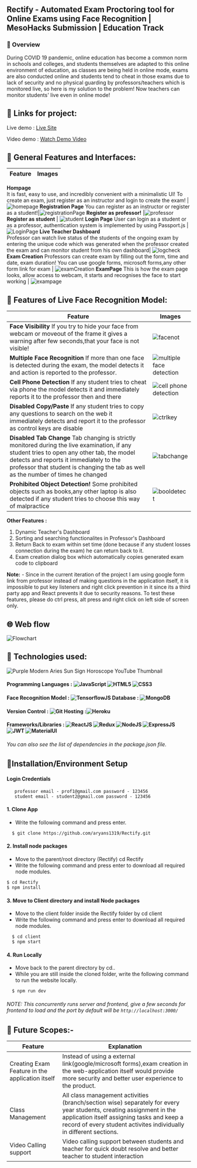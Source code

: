 ## Rectify - Automated Exam Proctoring tool for Online Exams using Face Recognition | MesoHacks Submission | Education Track

### 🚩 Overview 
During COVID 19 pandemic, online education has become a common norm in schools and colleges, and students themselves are adapted to this online environment of education, as classes are being held in online mode, exams are also conducted online and students tend to cheat in those exams due to lack of security and no physical guarding by professors/teachers which is monitored live, so here is my solution to the problem! Now teachers can monitor students' live even in online mode!

## 🔗 Links for project:  
 
Live demo : [Live Site](http://engage-rectify.herokuapp.com/)

Video demo : [Watch Demo Video](https://drive.google.com/file/d/10aA4wQT6zFPi9E4kH7bjx06CRvHkO-xy/view?usp=sharing) 

## 🚩 General Features and Interfaces:
Feature | Images
------------ | -------------
 **Hompage**  
 It is fast, easy to use, and incredibly convenient with a minimalistic UI! To create an exam, just register as an instructor and login to create the exam! | ![homepage](https://user-images.githubusercontent.com/72180855/169327827-c1900a42-36b9-40b0-aff9-c70fec5f9a12.jpg)
**Registration Page** 
You can register as an instructor or register as a student!|![registrationPage](https://user-images.githubusercontent.com/72180855/169329936-754069ba-d581-43a1-8cf2-2eac8b9d1e11.jpg)
**Register as professor!** |![professor](https://user-images.githubusercontent.com/72180855/169717950-bd48965b-bfbf-4054-a7c2-ad6176e949e8.jpg)
**Register as student** | ![student](https://user-images.githubusercontent.com/72180855/169718036-0480ad8c-332d-4982-96ce-e6d403f44022.jpg)
**Login Page** 
User can login as a student or as a professor, authentication system is implemented by using Passport.js | ![LoginPage](https://user-images.githubusercontent.com/72180855/169330053-aaa107cf-23b9-4d45-ade9-ab9929d1128b.jpg)
**Live Teacher Dashboard**  
Professor can watch live status of the students of the ongoing exam by entering the unique code which was generated when the professor created the exam and can monitor student from his own dashboard| ![logcheck](https://user-images.githubusercontent.com/72180855/169719205-8ae815d0-79b4-4065-b95c-3769de13d640.jpg)
**Exam Creation**
Professors can create exam by filling out the form, time and date, exam duration! You can use google forms, microsoft forms,any other form link for exam | ![examCreation](https://user-images.githubusercontent.com/72180855/169330873-a0399556-54a7-46cb-8f18-1bf3b3e652a7.jpg)
**ExamPage**
This is how the exam page looks, allow access to webcam, it starts and recognises the face to start working | ![exampage](https://user-images.githubusercontent.com/72180855/169332552-58b90afd-6613-4bda-991d-aadce99c6293.jpg) 


## 🚩 Features of Live Face Recognition Model:
Feature | Images
------------ | -------------
**Face Visibility** If you try to hide your face from webcam or moveout of the frame it gives a warning after few seconds,that your face is not visible! | ![facenot](https://user-images.githubusercontent.com/72180855/169716958-4f6a6cdc-9b60-48a4-9acc-a2833a084cbe.jpg)
**Multiple Face Recognition** If more than one face is detected during the exam, the model detects it and action is reported to the professor. |![multiple face detection](https://user-images.githubusercontent.com/72180855/169717137-38d3ee73-56f0-46cb-87d3-a15e201932ab.jpg)
**Cell Phone Detection** If any student tries to cheat via phone the model detects it and immediately reports it to the professor then and there | ![cell phone detection](https://user-images.githubusercontent.com/72180855/169334442-3d799e4e-4536-447f-b9c3-4484af2fe74a.jpg) 
**Disabled Copy/Paste** If any student tries to copy any questions to search on the web it immediately detects and report it to the professor as control keys are disable | ![ctrlkey](https://user-images.githubusercontent.com/72180855/169334801-55e0f168-f7c6-4742-a3e2-812376a6a871.jpg)
**Disabled Tab Change** Tab changing is strictly monitored during the live examination, if any student tries to open any other tab, the model detects and reports it immediately to the professor that student is changing the tab as well as the number of times he changed | ![tabchange](https://user-images.githubusercontent.com/72180855/169334996-10b8debe-92a9-4472-adbc-fc20ff78cf81.jpg)
**Prohibited Object Detection!** Some prohibited objects such as books,any other laptop is also detected if any student tries to choose this way of malpractice | ![booldetect](https://user-images.githubusercontent.com/72180855/169391280-b536cf0a-37cc-4203-8ffc-d477f9a373e1.jpg)

**Other Features :**
1. Dynamic Teacher's Dashboard 
2. Sorting and searching functionalites in Professor's Dashboard
3. Return Back to exam within set time (done because if any student losses connection during the exam) he can return back to it.
4. Exam creation dialog box which automatically copies generated exam code to clipboard

**Note:** - Since in the current iteration of the project I am using google form link from professor instead of making questions in the application itself, it is impossible to put key listeners and right click prevention in it since its a third party app and React prevents it due to security reasons. To test these features, please do ctrl press, alt press and right click on left side of screen only.


## 🌐 Web flow
![Flowchart](https://user-images.githubusercontent.com/72180855/169703099-fdc87bec-c42d-407c-b6a4-23acc41f4e6b.jpg)


##  🚩 Technologies used:
![Purple Modern Aries Sun Sign Horoscope YouTube Thumbnail](https://user-images.githubusercontent.com/72180855/170594821-a0ac2c95-b8db-4ac9-b20b-9d6b5425500c.png)

#### Programming Languages : <img alt="JavaScript" src="https://img.shields.io/badge/javascript-%23323330.svg?style=for-the-badge&logo=javascript&logoColor=%23F7DF1E"/> <img alt="HTML5" src="https://img.shields.io/badge/html5-%23E34F26.svg?style=for-the-badge&logo=html5&logoColor=white"/> <img alt="CSS3" src="https://img.shields.io/badge/css3-%231572B6.svg?style=for-the-badge&logo=css3&logoColor=white"/>
#### Face Recognition Model :  <img alt = "TensorflowJS" src = "https://img.shields.io/badge/TensorFlow-FF6F00?style=for-the-badge&logo=tensorflow&logoColor=white"/>  Database : <img alt = "MongoDB" src = "https://img.shields.io/badge/MongoDB-4EA94B?style=for-the-badge&logo=mongodb&logoColor=white"/>
#### Version Control : <img alt="Git" src="https://img.shields.io/badge/git-%23F05033.svg?style=for-the-badge&logo=git&logoColor=white"/>  Hosting :<img alt="Heroku" src="https://img.shields.io/badge/heroku-%23430098.svg?style=for-the-badge&logo=heroku&logoColor=white"/>
####  Frameworks/Libraries : <img alt = "ReactJS" src = "https://img.shields.io/badge/React-20232A?style=for-the-badge&logo=react&logoColor=61DAFB" /> <img alt = "Redux" src = "https://img.shields.io/badge/Redux-593D88?style=for-the-badge&logo=redux&logoColor=white"/> <img alt="NodeJS" src="https://img.shields.io/badge/node.js-%2343853D.svg?style=for-the-badge&logo=node-dot-js&logoColor=white"/> <img alt = "ExpressJS" src = "https://img.shields.io/badge/Express.js-000000?style=for-the-badge&logo=express&logoColor=white"/> <img alt = "JWT" src = "https://img.shields.io/badge/JWT-000000?style=for-the-badge&logo=JSON%20web%20tokens&logoColor=white"/> <img alt = "MaterialUI" src = "https://img.shields.io/badge/Material%20UI-007FFF?style=for-the-badge&logo=mui&logoColor=white"/>
###### You can also see the list of dependencies in the package.json file.

## 🚩Installation/Environment Setup 

  #### Login Credentials 
       professor email - prof1@gmail.com password - 123456
       student email - student2@gmail.com password - 123456
       
  #### 1. Clone App
  
  * Write the following command and press enter.
  
  ```
    $ git clone https://github.com/aryans1319/Rectify.git
  ```
    
 #### 2. Install node packages
  * Move to the parent/root directory (Rectify) cd Rectify
  * Write the following command and press enter to download all required node modules.
 
   ```
   $ cd Rectify
   $ npm install 
  ```
  
#### 3. Move to Client directory and install Node packages
 * Move to the client folder inside the Rectify folder by cd client
 * Write the following command and press enter to download all required node modules. 
 
 ```
   $ cd client
   $ npm start
 ```

 #### 4. Run Locally
  * Move back to the parent directory by cd..
  * While you are still inside the cloned folder, write the following command to run the website locally.
 
 ```
   $ npm run dev
 ```
 
 
 ###### NOTE: This concurrently runs server and frontend, give a few seconds for frontend to load and the port by default will be ```http://localhost:3000/```
 
 
## 🚩 Future Scopes:-

Feature | Explanation
------------ | -------------
Creating Exam Feature in the application itself| Instead of using a external link(google/microsoft forms),exam creation in the web-application itself would provide more security and better user experience to the product.
Class Management | All class management activities (branch/section wise) separately for every year students, creating assignment in the application itself assigning tasks and keep a record of every student activites individually in different sections.
Video Calling support | Video calling support between students and teacher for quick doubt resolve and better teacher to student interaction


